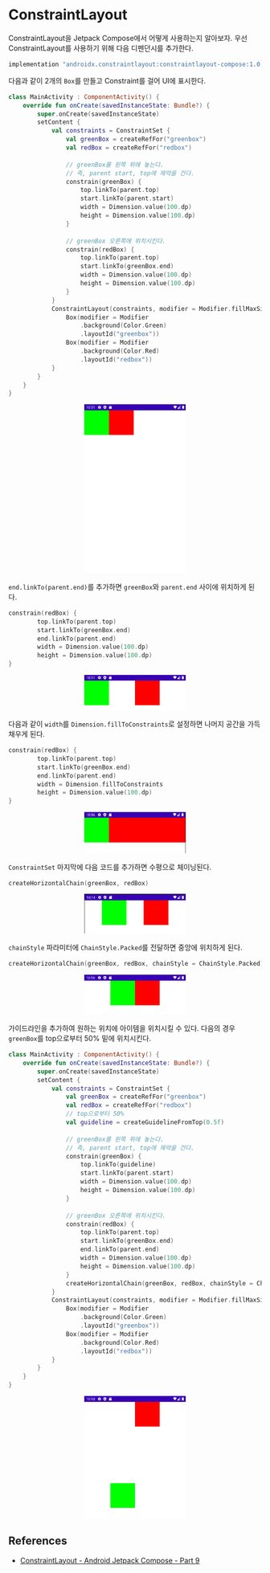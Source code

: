 # ConstraintLayout

ConstraintLayout을 Jetpack Compose에서 어떻게 사용하는지 알아보자. 우선 ConstraintLayout를 사용하기 위해 다음 디펜던시를 추가한다.

```groovy
implementation "androidx.constraintlayout:constraintlayout-compose:1.0.0-beta02"
```

다음과 같이 2개의 `Box`를 만들고 Constraint를 걸어 UI에 표시한다.

```kotlin
class MainActivity : ComponentActivity() {
    override fun onCreate(savedInstanceState: Bundle?) {
        super.onCreate(savedInstanceState)
        setContent {
            val constraints = ConstraintSet {
                val greenBox = createRefFor("greenbox")
                val redBox = createRefFor("redbox")

                // greenBox를 왼쪽 위에 놓는다.
                // 즉, parent start, top에 제약을 건다.
                constrain(greenBox) {
                    top.linkTo(parent.top)
                    start.linkTo(parent.start)
                    width = Dimension.value(100.dp)
                    height = Dimension.value(100.dp)
                }

                // greenBox 오른쪽에 위치시킨다.
                constrain(redBox) {
                    top.linkTo(parent.top)
                    start.linkTo(greenBox.end)
                    width = Dimension.value(100.dp)
                    height = Dimension.value(100.dp)
                }
            }
            ConstraintLayout(constraints, modifier = Modifier.fillMaxSize()) {
                Box(modifier = Modifier
                    .background(Color.Green)
                    .layoutId("greenbox"))
                Box(modifier = Modifier
                    .background(Color.Red)
                    .layoutId("redbox"))
            }
        }
    }
}
```

<div align="center">
<img src="img/link_to.png" width="40%">
</div>

`end.linkTo(parent.end)`를 추가하면 `greenBox`와 `parent.end` 사이에 위치하게 된다.

```kotlin
constrain(redBox) {
		top.linkTo(parent.top)
		start.linkTo(greenBox.end)
		end.linkTo(parent.end)
		width = Dimension.value(100.dp)
		height = Dimension.value(100.dp)
}
```

<div align="center">
<img src="img/link_to_end.png" width="40%">
</div>

다음과 같이 `width`를 `Dimension.fillToConstraints`로 설정하면 나머지 공간을 가득 채우게 된다.

```kotlin
constrain(redBox) {
		top.linkTo(parent.top)
		start.linkTo(greenBox.end)
		end.linkTo(parent.end)
		width = Dimension.fillToConstraints
		height = Dimension.value(100.dp)
}
```

<div align="center">
<img src="img/fill_to_constraints.png" width="40%">
</div>

`ConstraintSet` 마지막에 다음 코드를 추가하면 수평으로 체이닝된다.

```kotlin
createHorizontalChain(greenBox, redBox)
```

<div align="center">
<img src="img/create_horizontal_chain.png" width="40%">
</div>

`chainStyle` 파라미터에 `ChainStyle.Packed`를 전달하면 중앙에 위치하게 된다.

```kotlin
createHorizontalChain(greenBox, redBox, chainStyle = ChainStyle.Packed)
```

<div align="center">
<img src="img/chainstyle_packed.png" width="40%">
</div>

가이드라인을 추가하여 원하는 위치에 아이템을 위치시킬 수 있다. 다음의 경우 `greenBox`를 top으로부터 50% 밑에 위치시킨다.

```kotlin
class MainActivity : ComponentActivity() {
    override fun onCreate(savedInstanceState: Bundle?) {
        super.onCreate(savedInstanceState)
        setContent {
            val constraints = ConstraintSet {
                val greenBox = createRefFor("greenbox")
                val redBox = createRefFor("redbox")
                // top으로부터 50%
                val guideline = createGuidelineFromTop(0.5f)

                // greenBox를 왼쪽 위에 놓는다.
                // 즉, parent start, top에 제약을 건다.
                constrain(greenBox) {
                    top.linkTo(guideline)
                    start.linkTo(parent.start)
                    width = Dimension.value(100.dp)
                    height = Dimension.value(100.dp)
                }

                // greenBox 오른쪽에 위치시킨다.
                constrain(redBox) {
                    top.linkTo(parent.top)
                    start.linkTo(greenBox.end)
                    end.linkTo(parent.end)
                    width = Dimension.value(100.dp)
                    height = Dimension.value(100.dp)
                }
                createHorizontalChain(greenBox, redBox, chainStyle = ChainStyle.Packed)
            }
            ConstraintLayout(constraints, modifier = Modifier.fillMaxSize()) {
                Box(modifier = Modifier
                    .background(Color.Green)
                    .layoutId("greenbox"))
                Box(modifier = Modifier
                    .background(Color.Red)
                    .layoutId("redbox"))
            }
        }
    }
}
```

<div align="center">
<img src="img/create_guideline_from_top.png" width="40%">
</div>

## References

* [ConstraintLayout - Android Jetpack Compose - Part 9](https://www.youtube.com/watch?v=FBpiOAiseD0&list=PLQkwcJG4YTCSpJ2NLhDTHhi6XBNfk9WiC&index=9)